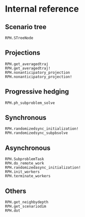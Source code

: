# Internal reference

## Scenario tree
```@docs
RPH.STreeNode

```

## Projections
```@docs
RPH.get_averagedtraj
RPH.get_averagedtraj!
RPH.nonanticipatory_projection
RPH.nonanticipatory_projection!
```

## Progressive hedging
```@docs
RPH.ph_subproblem_solve
```

## Synchronous
```@docs
RPH.randomizedsync_initialization!
RPH.randomizedsync_subpbsolve
```

## Asynchronous
```@docs
RPH.SubproblemTask
RPH.do_remote_work
RPH.randomizedasync_initialization!
RPH.init_workers
RPH.terminate_workers
```

## Others
```@docs
RPH.get_neighbydepth
RPH.get_scenariodim
RPH.dot
```
